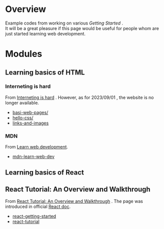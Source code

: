# Overview

Example codes from working on various _Getting Started_ .  
It will be a great pleasure if this page would be useful for people whom are just started learning web development.

# Modules

## Learning basics of HTML

### Interneting is hard

From [Interneting is hard](https://internetingishard.com/) .  However, as for 2023/09/01 , the website is no longer available.

* [basi-web-pages/](basic-web-pages)
* [hello-css/](hello-css)
* [links-and-images](links-and-images)

### MDN

From [Learn web development](https://developer.mozilla.org/en-US/docs/Learn).

* [mdn-learn-web-dev](mdn-structuring-the-web)

## Learning basics of React

## React Tutorial: An Overview and Walkthrough

From [React Tutorial: An Overview and Walkthrough](https://www.taniarascia.com/getting-started-with-react/) .  The page was introduced in official [React doc](https://legacy.reactjs.org/docs/getting-started.html#react-for-beginners). 

* [react-getting-started](react-getting-started)
* [react-tutorial](react-tutorial)